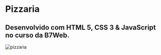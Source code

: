 # Pizzaria

<h2>Desenvolvido com HTML 5, CSS 3 &amp; JavaScript no curso da B7Web.</h2>

![pizzaria](https://user-images.githubusercontent.com/97991094/162595555-9fbdcc44-3e93-492a-a227-18d7018a4e3e.gif)
